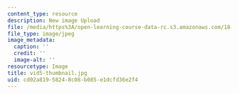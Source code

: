```yaml
---
content_type: resource
description: New image Upload
file: /media/https%3A/open-learning-course-data-rc.s3.amazonaws.com/18-s997-introduction-to-matlab-programming-fall-2011/cd02a81958248c08b085e1dcfd36e2f4_vid5-thumbnail.jpg
file_type: image/jpeg
image_metadata:
  caption: ''
  credit: ''
  image-alt: ''
resourcetype: Image
title: vid5-thumbnail.jpg
uid: cd02a819-5824-8c08-b085-e1dcfd36e2f4
---
```

